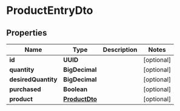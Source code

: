 

# ProductEntryDto


## Properties

| Name | Type | Description | Notes |
|------------ | ------------- | ------------- | -------------|
|**id** | **UUID** |  |  [optional] |
|**quantity** | **BigDecimal** |  |  [optional] |
|**desiredQuantity** | **BigDecimal** |  |  [optional] |
|**purchased** | **Boolean** |  |  [optional] |
|**product** | [**ProductDto**](ProductDto.md) |  |  [optional] |



